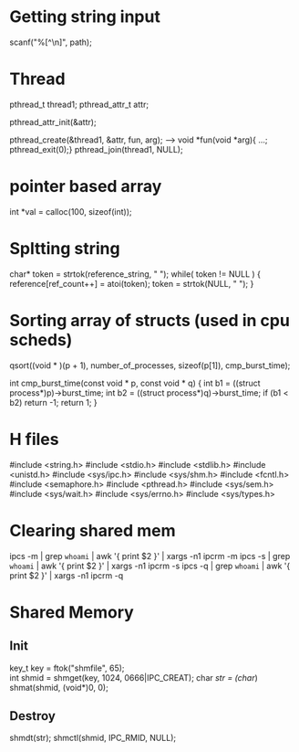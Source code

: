 # Getting string input
scanf("%[^\n]", path);

# Thread
pthread_t thread1;
pthread_attr_t attr;
    
pthread_attr_init(&attr);

pthread_create(&thread1, &attr, fun, arg); --> void *fun(void *arg){ ...; pthread_exit(0);}
pthread_join(thread1, NULL);

# pointer based array
int *val = calloc(100, sizeof(int));

# Spltting string
char* token = strtok(reference_string, " ");
    while( token != NULL ) {
        reference[ref_count++] = atoi(token);
        token = strtok(NULL, " ");
    }

# Sorting array of structs (used in cpu scheds)
qsort((void * )(p + 1), number_of_processes, sizeof(p[1]), cmp_burst_time);

int cmp_burst_time(const void * p, const void * q) {
    int b1 = ((struct process*)p)->burst_time;
    int b2 = ((struct process*)q)->burst_time;
    if (b1 < b2) return -1;
    return 1;
}

# H files
#include <string.h>
#include <stdio.h>
#include <stdlib.h>
#include <unistd.h>
#include <sys/ipc.h>
#include <sys/shm.h>
#include <fcntl.h> 
#include <semaphore.h>
#include <pthread.h>
#include <sys/sem.h>
#include <sys/wait.h>
#include <sys/errno.h>
#include <sys/types.h>

# Clearing shared mem
ipcs -m | grep `whoami` | awk '{ print $2 }' | xargs -n1 ipcrm -m
ipcs -s | grep `whoami` | awk '{ print $2 }' | xargs -n1 ipcrm -s
ipcs -q | grep `whoami` | awk '{ print $2 }' | xargs -n1 ipcrm -q

# Shared Memory
## Init
key_t key = ftok("shmfile", 65);  
int shmid = shmget(key, 1024, 0666|IPC_CREAT);
char *str = (char*) shmat(shmid, (void*)0, 0);

## Destroy
shmdt(str);
shmctl(shmid, IPC_RMID, NULL);